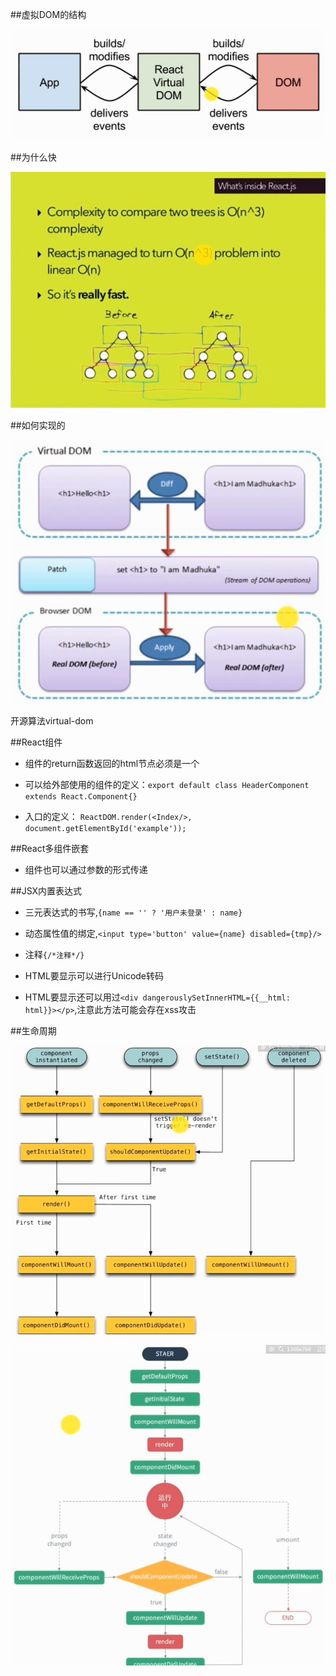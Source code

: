 ##虚拟DOM的结构

![](/assets/360截图20180106185833374.jpg)

##为什么快

![](/assets/360截图20180106190049349.jpg)

##如何实现的

![](/assets/360截图20180106190230795.jpg)

开源算法virtual-dom



##React组件

- 组件的return函数返回的html节点必须是一个

- 可以给外部使用的组件的定义：`export default class HeaderComponent extends React.Component{}`

- 入口的定义： `ReactDOM.render(<Index/>, document.getElementById('example'));`


##React多组件嵌套

- 组件也可以通过参数的形式传递




##JSX内置表达式

- 三元表达式的书写,`{name == '' ? '用户未登录' : name}`

- 动态属性值的绑定,`<input type='button' value={name} disabled={tmp}/>`

- 注释`{/*注释*/}`

- HTML要显示可以进行Unicode转码

- HTML要显示还可以用过`<div dangerouslySetInnerHTML={{__html: html}}></p>`,注意此方法可能会存在xss攻击


##生命周期

![](/assets/360截图20180106214151246.jpg)

![](/assets/360截图20180106214652484.jpg)



















































